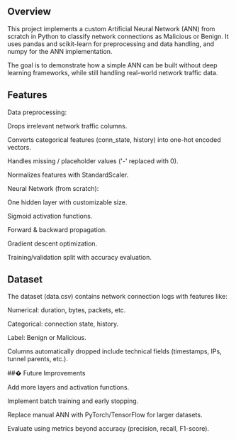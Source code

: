 ## Overview

This project implements a custom Artificial Neural Network (ANN) from scratch in Python to classify network connections as Malicious or Benign.
It uses pandas and scikit-learn for preprocessing and data handling, and numpy for the ANN implementation.

The goal is to demonstrate how a simple ANN can be built without deep learning frameworks, while still handling real-world network traffic data.
## Features

Data preprocessing:

Drops irrelevant network traffic columns.

Converts categorical features (conn_state, history) into one-hot encoded vectors.

Handles missing / placeholder values ('-' replaced with 0).

Normalizes features with StandardScaler.

Neural Network (from scratch):

One hidden layer with customizable size.

Sigmoid activation functions.

Forward & backward propagation.

Gradient descent optimization.

Training/validation split with accuracy evaluation.
## Dataset

The dataset (data.csv) contains network connection logs with features like:

Numerical: duration, bytes, packets, etc.

Categorical: connection state, history.

Label: Benign or Malicious.

Columns automatically dropped include technical fields (timestamps, IPs, tunnel parents, etc.).

##� Future Improvements

Add more layers and activation functions.

Implement batch training and early stopping.

Replace manual ANN with PyTorch/TensorFlow for larger datasets.

Evaluate using metrics beyond accuracy (precision, recall, F1-score).

